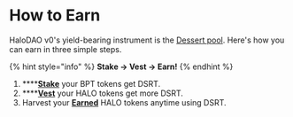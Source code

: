 # How to Earn

HaloDAO v0's yield-bearing instrument is the [Dessert pool](how-to-vest-dessert-pool/). Here's how you can earn in three simple steps.   

{% hint style="info" %}
**Stake → Vest → Earn!**
{% endhint %}

1. \*\*\*\*[**Stake**](how-to-farm.md) your BPT tokens get DSRT. 
2. \*\*\*\*[**Vest**](how-to-vest-dessert-pool/) your HALO tokens get more DSRT.   
3. Harvest your [**Earned**](how-to-vest-dessert-pool/how-to-claim-harvest.md) HALO tokens anytime using DSRT.  

